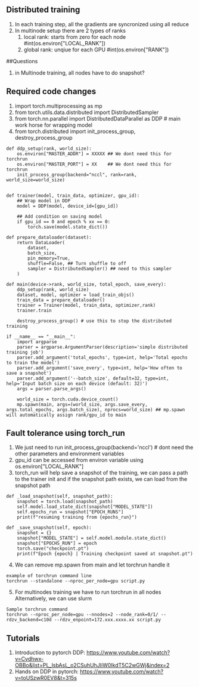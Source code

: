 ## Distributed training
1. In each training step, all the gradients are syncronized using all reduce
2. In multinode setup there are 2 types of ranks
   1. local rank: starts from zero for each node #int(os.environ["LOCAL_RANK"])
   2. global rank: unqiue for each GPU           #int(os.environ["RANK"])

##Questions
1. in Multinode training, all nodes have to do snapshot?

## Required code changes
1. import torch.multiprocessing as mp
2. from torch.utils.data.distributed import DistributedSampler
3. from torch.nn.parallel import DistributedDataParallel as DDP # main work horse for wrapping model
4. from torch.distributed import init_process_group, destroy_process_group

```
def ddp_setup(rank, world_size):
    os.environ["MASTER_ADDR"] = XXXXX ## We dont need this for torchrun
    os.environ["MASTER_PORT"] = XX    ## We dont need this for torchrun
    init_process_group(backend="nccl", rank=rank, world_size=world_size)


def trainer(model, train_data, optimizer, gpu_id):
    ## Wrap model in DDP
    model = DDP(model, device_id=[gpu_id])

    ## Add condition on saving model
    if gpu_id == 0 and epoch % xx == 0:
        torch.save(model.state_dict())

def prepare_dataloader(dataset):
    return DataLoader(
        dataset,
        batch_size,
        pin_memory=True,
        shuffle=False, ## Turn shuffle to off
        sampler = DistributedSampler() ## need to this sampler
    )

def main(device->rank, world_size, total_epoch, save_every):
    ddp_setup(rank, world_size)
    dataset, model, optimzer = load_train_objs()
    train_data = prepare_dataloader()
    trainer = Trainer(model, train_data, optimizer,rank)
    trainer.train

    destroy_process_group() # use this to stop the distributed training

if __name__ == "__main__":
    import argparse
    parser = argparse.ArgumentParser(description='simple distributed training job')
    parser.add_argument('total_epochs', type=int, help='Total epochs to train the model')
    parser.add_argument('save_every', type=int, help='How often to save a snapshot')
    parser.add_argument('--batch_size', default=32, type=int, help='Input batch size on each device (default: 32)')
    args = parser.parse_args()

    world_size = torch.cuda.device_count()
    mp.spawn(main, args=(world_size, args.save_every, args.total_epochs, args.batch_size), nprocs=world_size) ## mp.spawn will automatically assign rank/gpu_id to main

```

## Fault tolerance using torch_run
1. We just need to  run init_process_group(backend='nccl') # dont need the other parameters and environment variables
2. gpu_id can be accessed from environ variable using os.environ["LOCAL_RANK"]
3. torch_run will help save a snapshot of the training, we can pass a path to the trainer init and if the snapshot path exists, we can load from the snapshot path
```
def _load_snapshot(self, snapshot_path):
    snapshot = torch.load(snapshot_path)
    self.model.load_state_dict(snapshot["MODEL_STATE"])
    self.epochs_run = snapshot["EPOCH_RUNS"]
    print(f"resuming training from {epochs_run}")

def _save_snapshot(self, epoch):
    snapshot = {}
    snapshot["MODEL_STATE"] = self.model.module.state_dict()
    snapshot["EPOCHS_RUN"] = epoch
    torch.save("checkpoint.pt")
    print(f"Epoch {epoch} | Training checkpoint saved at snapshot.pt")
```
4. We can remove mp.spawn from main and let torchrun handle it 
```
example of torchrun command line 
torchrun --standalone --nproc_per_node=gpu script.py
```

5. For multinodes training
we have to run torchrun in all nodes 
Alternatively, we can use slurm
```
Sample torchrun command
torchrun --nproc_per_node=gpu --nnodes=2 --node_rank=0/1/ --rdzv_backend=c10d --rdzv_enpoint=172.xxx.xxxx.xx script.py

```


## Tutorials
1. Introduction to pytorch DDP: https://www.youtube.com/watch?v=Cvdhwx-OBBo&list=PL_lsbAsL_o2CSuhUhJIiW0IkdT5C2wGWj&index=2
2. Hands on DDP in pytorch: https://www.youtube.com/watch?v=toUSzwR0EV8&t=315s